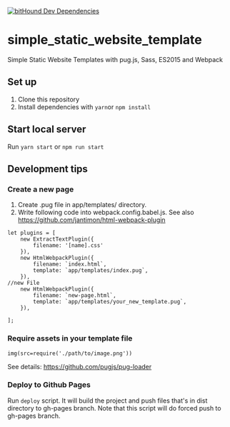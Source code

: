 [![bitHound Dev Dependencies](https://www.bithound.io/github/Allajah/simple_static_website_template/badges/devDependencies.svg)](https://www.bithound.io/github/Allajah/simple_static_website_template/master/dependencies/npm)

# simple_static_website_template
Simple Static Website Templates with pug.js, Sass, ES2015 and Webpack

## Set up
1. Clone this repository
2. Install dependencies with `yarn`or `npm install`

## Start local server
Run `yarn start` or `npm run start`

## Development tips

### Create a new page
1. Create .pug file in app/templates/ directory.
2. Write following code into webpack.config.babel.js. See also https://github.com/jantimon/html-webpack-plugin
```
let plugins = [
    new ExtractTextPlugin({
        filename: '[name].css'
    }),
    new HtmlWebpackPlugin({
        filename: `index.html`,
        template: `app/templates/index.pug`,
    }),
//new File
    new HtmlWebpackPlugin({
        filename: `new-page.html`,
        template: `app/templates/your_new_template.pug`,
    }),

]; 
```

### Require assets in your template file
```
img(src=require('./path/to/image.png'))
```
See details: https://github.com/pugjs/pug-loader

### Deploy to Github Pages
Run `deploy` script. It will build the project and push files that's in dist directory to gh-pages branch.
Note that this script will do forced push to gh-pages branch.
